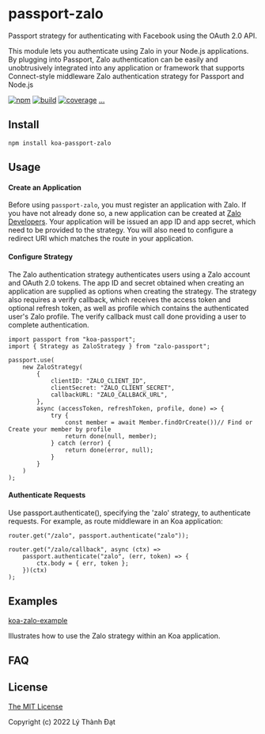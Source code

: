 # passport-zalo

Passport strategy for authenticating with Facebook using the OAuth 2.0 API.

This module lets you authenticate using Zalo in your Node.js applications. By plugging into Passport, Zalo authentication can be easily and unobtrusively integrated into any application or framework that supports Connect-style middleware Zalo authentication strategy for Passport and Node.js

[![npm](https://camo.githubusercontent.com/fdc6f7d2d8deeec4bfc087aa4145a78fff3d4a9dbd7f6009c0b37f782376253f/68747470733a2f2f696d672e736869656c64732e696f2f6e706d2f762f70617373706f72742d66616365626f6f6b2e737667)](https://www.npmjs.com/package/passport-facebook) [![build](https://camo.githubusercontent.com/f25e9041b9ae3fb79630d40ed72ca2a3fdb5c0d24bb97b13f631f30501db1622/68747470733a2f2f696d672e736869656c64732e696f2f7472617669732f6a6172656468616e736f6e2f70617373706f72742d66616365626f6f6b2e737667)](https://travis-ci.org/jaredhanson/passport-facebook) [![coverage](https://camo.githubusercontent.com/23145916ab9bf1afc606887657c4583594ac49d5aaa6b6d9767e53b438e0b6e2/68747470733a2f2f696d672e736869656c64732e696f2f636f766572616c6c732f6a6172656468616e736f6e2f70617373706f72742d66616365626f6f6b2e737667)](https://coveralls.io/github/jaredhanson/passport-facebook) [...](https://github.com/jaredhanson/passport-facebook/wiki/Status)

## Install

```
npm install koa-passport-zalo
```

## Usage

#### Create an Application

Before using `passport-zalo`, you must register an application with Zalo. If you have not already done so, a new application can be created at [Zalo Developers](https://developers.zalo.me/). Your application will be issued an app ID and app secret, which need to be provided to the strategy. You will also need to configure a redirect URI which matches the route in your application.

#### Configure Strategy

The Zalo authentication strategy authenticates users using a Zalo account and OAuth 2.0 tokens. The app ID and secret obtained when creating an application are supplied as options when creating the strategy. The strategy also requires a verify callback, which receives the access token and optional refresh token, as well as profile which contains the authenticated user's Zalo profile. The verify callback must call done providing a user to complete authentication.

```
import passport from "koa-passport";
import { Strategy as ZaloStrategy } from "zalo-passport";

passport.use(
	new ZaloStrategy(
		{
			clientID: "ZALO_CLIENT_ID",
			clientSecret: "ZALO_CLIENT_SECRET",
			callbackURL: "ZALO_CALLBACK_URL",
		},
		async (accessToken, refreshToken, profile, done) => {
			try {
				const member = await Member.findOrCreate())// Find or Create your member by profile
				return done(null, member);
			} catch (error) {
				return done(error, null);
			}
		}
	)
);
```

#### Authenticate Requests

Use passport.authenticate(), specifying the 'zalo' strategy, to authenticate requests. For example, as route middleware in an Koa application:

```
router.get("/zalo", passport.authenticate("zalo"));

router.get("/zalo/callback", async (ctx) =>
	passport.authenticate("zalo", (err, token) => {
		ctx.body = { err, token };
	})(ctx)
);
```

## Examples

[koa-zalo-example](https://github.com/ltdat6499/koa-zalo-example)

Illustrates how to use the Zalo strategy within an Koa application.

## FAQ

## License

[The MIT License](http://opensource.org/licenses/MIT)

Copyright (c) 2022 Lý Thành Đạt
